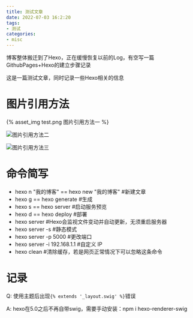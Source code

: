 ```yaml
---
title: 测试文章
date: 2022-07-03 16:2:20
tags:
- 测试
categories:
- misc
---
```


博客整体搬迁到了Hexo，正在缓慢恢复以前的Log，有空写一篇GithubPages+Hexo的建立步骤记录

这是一篇测试文章，同时记录一些Hexo相关的信息

<!--more-->



# 图片引用方法

{% asset_img test.png 图片引用方法一 %}

![图片引用方法二](test.png)

![图片引用方法三](/images/test.png)



# 命令简写

- hexo n "我的博客" == hexo new "我的博客" #新建文章
- hexo g == hexo generate #生成
- hexo s == hexo server #启动服务预览
- hexo d == hexo deploy #部署
- hexo server #Hexo会监视文件变动并自动更新，无须重启服务器
- hexo server -s #静态模式
- hexo server -p 5000 #更改端口
- hexo server -i 192.168.1.1 #自定义 IP
- hexo clean #清除缓存，若是网页正常情况下可以忽略这条命令



# 记录

Q: 使用主题后出现`{% extends '_layout.swig' %}`错误

A: hexo在5.0之后不再自带swig，需要手动安装：npm i hexo-renderer-swig
